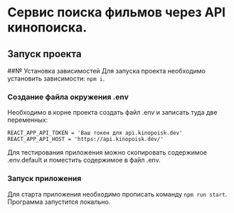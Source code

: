 # Сервис поиска фильмов через API кинопоиска.

## Запуск проекта

##№ Установка зависимостей
Для запуска проекта необходимо установить зависимости: `npm i`.

### Создание файла окружения .env
Необходимо в корне проекта создать файл .env и записать туда две переменных:
```
REACT_APP_API_TOKEN = 'Ваш токен для api.kinopoisk.dev'
REACT_APP_API_HOST = 'https://api.kinopoisk.dev/'
```
Для тестирования приложения можно скопировать содержимое .env.default и поместить содержимое в файл .env.

### Запуск приложения
Для старта приложения необходимо прописать команду `npm run start`. Программа запустится локально.


